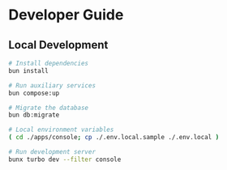 # Developer Guide

## Local Development

```sh
# Install dependencies
bun install

# Run auxiliary services
bun compose:up

# Migrate the database
bun db:migrate

# Local environment variables
( cd ./apps/console; cp ./.env.local.sample ./.env.local )

# Run development server
bunx turbo dev --filter console
```
